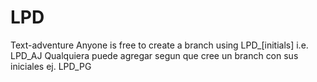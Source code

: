# LPD
Text-adventure
Anyone is free to create a branch using LPD_[initials] i.e. LPD_AJ
Qualquiera puede agregar segun que cree un branch con sus iniciales ej. LPD_PG
